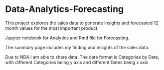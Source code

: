 # Data-Analytics-Forecasting
This project explores the sales data to generate insights and forecasted 12 month values for the most important product.

Jupyter notebook for Analytics and Rmd file for Forecasting. 

The summary page includes my finding and insights of the sales data.

Due to NDA I am able to share data. The data format is Categories by Date, with different Categories being y axis and different Dates being x axis
